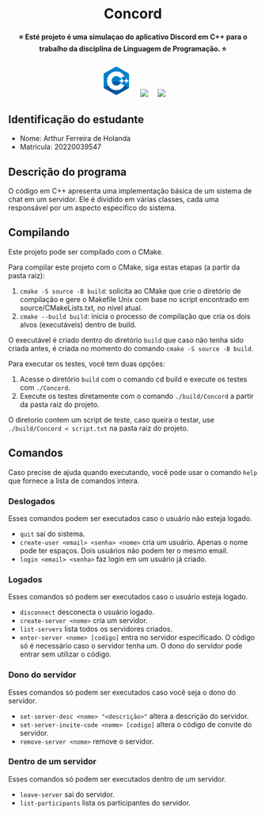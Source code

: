 <h1 align="center"> Concord </h1>

<div align="center">

<h4>⭐ Esté projeto é uma simulaçao do aplicativo Discord em C++ para o trabalho da disciplina de Linguagem de Programação. ⭐️</h4>
  <img height="65" src="./assets/cpp.png">&nbsp;&nbsp;&nbsp;&nbsp;<img src="https://img.icons8.com/cute-clipart/64/null/services.png"/><a>&nbsp;&nbsp;&nbsp;&nbsp;&nbsp;<img height= "50" src= "https://assets-global.website-files.com/6257adef93867e50d84d30e2/636e0a6a49cf127bf92de1e2_icon_clyde_blurple_RGB.png">
</a>
</div>

## Identificação do estudante
- Nome: Arthur Ferreira de Holanda
- Matrícula: 20220039547

## Descrição do programa

O código em C++ apresenta uma implementação básica de um sistema de chat em um servidor. Ele é dividido em várias classes, cada uma responsável por um aspecto específico do sistema.

## Compilando

Este projeto pode ser compilado com o CMake. 

Para compilar este projeto com o CMake, siga estas etapas (a partir da pasta raiz):

1. `cmake -S source -B build`: solicita ao CMake que crie o diretório de compilação e gere o Makefile Unix com base no script encontrado em source/CMakeLists.txt, no nível atual.
2. `cmake --build build`: inicia o processo de compilação que cria os dois alvos (executáveis) dentro de build.

O executável é criado dentro do diretório `build` que caso não tenha sido criada antes, é criada no momento do comando `cmake -S source -B build`.

Para executar os testes, você tem duas opções:

1. Acesse o diretório `build` com o comando cd build e execute os testes com `./Concord`.
2. Execute os testes diretamente com o comando `./build/Concord` a partir da pasta raiz do projeto.

O diretorio contem um script de teste, caso queira o testar, use `./build/Concord < script.txt` na pasta raiz do projeto.
## Comandos

Caso precise de ajuda quando executando, você pode usar o comando `help` que fornece a lista de comandos inteira.

### Deslogados

Esses comandos podem ser executados caso o usuário não esteja logado.

- `quit` sai do sistema.
- `create-user <email> <senha> <nome>` cria um usuário. Apenas o nome pode ter
espaços. Dois usuários não podem ter o mesmo email.
- `login <email> <senha>` faz login em um usuário já criado.

### Logados

Esses comandos só podem ser executados caso o usuário esteja logado.

- `disconnect` desconecta o usuário logado.
- `create-server <nome>` cria um servidor.
- `list-servers` lista todos os servidores criados.
- `enter-server <nome> [codigo]` entra no servidor especificado. O código só
é necessário caso o servidor tenha um. O dono do servidor pode entrar sem
utilizar o código.

### Dono do servidor

Esses comandos só podem ser executados caso você seja o dono do servidor.

- `set-server-desc <nome> "<descrição>"` altera a descrição do servidor.
- `set-server-invite-code <nome> [codigo]` altera o código de convite do 
servidor.
- `remove-server <nome>` remove o servidor.

### Dentro de um servidor

Esses comandos só podem ser executados dentro de um servidor.

- `leave-server` sai do servidor.
- `list-participants` lista os participantes do servidor.

